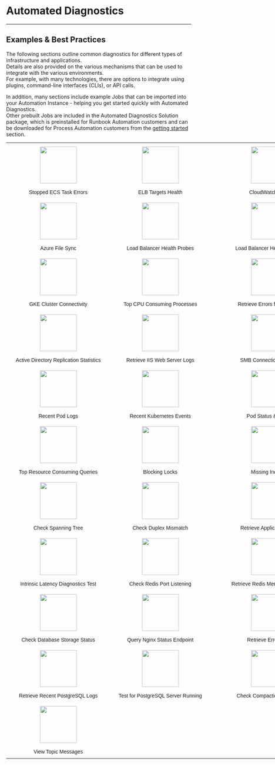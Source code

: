 <style>
.reveal section img { background:none; border:none; box-shadow:none; }
</style>

# Automated Diagnostics
---

## Examples & Best Practices

The following sections outline common diagnostics for different types of infrastructure and applications.  
Details are also provided on the various mechanisms that can be used to integrate with the various environments.  
For example, with many technologies, there are options to integrate using plugins, command-line interfaces (CLIs), or API calls.

In addition, many sections include example Jobs that can be imported into your Automation Instance - helping you get started quickly with Automated Diagnostics.  
Other prebuilt Jobs are included in the Automated Diagnostics Solution package, which is preinstalled for Runbook Automation customers and can be downloaded for Process Automation customers from the [getting started](/learning/solutions/automated-diagnostics/getting-started) section.

<style type="text/css">
.tg  {border:none;border-collapse:collapse;border-spacing:0;margin:0px auto;}
.tg td{border-style:solid;border-width:0px;font-family:Arial, sans-serif;font-size:14px;overflow:hidden;
  padding:10px 5px;word-break:normal;}
.tg th{border-style:solid;border-width:0px;font-family:Arial, sans-serif;font-size:14px;font-weight:normal;
  overflow:hidden;padding:10px 5px;word-break:normal;}
.tg .tg-8jgo{border-color:#ffffff;text-align:center;vertical-align:top}
@media screen and (max-width: 767px) {.tg {width: auto !important;}.tg col {width: auto !important;}.tg-wrap {overflow-x: auto;-webkit-overflow-scrolling: touch;margin: auto 0px;}}</style>
<div class="tg-wrap"><table class="tg" style="undefined;table-layout: fixed; width: 1213px">
<colgroup>
<col style="width: 286px">
<col style="width: 274px">
<col style="width: 325px">
<col style="width: 328px">
</colgroup>
<tbody>
  <tr>
    <td class="tg-8jgo"><img src="@assets/img/ecs.png" width="100" height="100" border="0"><br><br>Stopped ECS Task Errors</td>
    <td class="tg-8jgo"><img src="@assets/img/elb.svg" width="100" height="100"><br><br>ELB Targets Health</td>
    <td class="tg-8jgo"><img src="@assets/img/cloudwatch-logo.png" width="100" height="100"><br><br>CloudWatch Logs</td>
    <td class="tg-8jgo"><img src="@assets/img/azure-function.png" width="100" height="100"><br><br>Azure Function App Health</td>
  </tr>
  <tr>
    <td class="tg-8jgo"><img src="@assets/img/azure-logo.png" width="100" height="100"><br><br>Azure File Sync</td>
    <td class="tg-8jgo"><img src="@assets/img/azure-load-balancer.png" width="100" height="100"><br><br>Load Balancer Health Probes</td>
    <td class="tg-8jgo"><img src="@assets/img/gcp-load-balancer.png" width="100" height="100"><br><br>Load Balancer Health Checks</td>
    <td class="tg-8jgo"><img src="@assets/img/gcp-firewall.png" width="100" height="100"><br><br>Troubleshoot Firewall Rules</td>
  </tr>
  <tr>
    <td class="tg-8jgo"><img src="@assets/img/gke-logo.png" width="100" height="100"><br><br>GKE Cluster Connectivity</td>
    <td class="tg-8jgo"><img src="@assets/img/linux-logo.png" width="100" height="100"><br><br>Top CPU Consuming Processes</td>
    <td class="tg-8jgo"><img src="@assets/img/linux-logo.png" width="100" height="100"><br><br>Retrieve Errors from Syslog</td>
    <td class="tg-8jgo"><img src="@assets/img/linux-logo.png" width="100" height="100"><br><br>List Top Disk Consuming Files</td>
  </tr>
  <tr>
    <td class="tg-8jgo"><img src="@assets/img/active-directory-logo.svg" width="100" height="100"><br><br>Active Directory Replication Statistics</td>
    <td class="tg-8jgo"><img src="@assets/img/windows-logo.png" width="100" height="100"><br><br>Retrieve IIS Web Server Logs</td>
    <td class="tg-8jgo"><img src="@assets/img/windows-logo.png" width="100" height="100"><br><br>SMB Connection Failures</td>
    <td class="tg-8jgo"><img src="@assets/img/webhook-logo.jpeg" width="100" height="100"><br><br>API Health Check</td>
    <td class="tg-8jgo"></td>
  </tr>
  <tr>
    <td class="tg-8jgo"><img src="@assets/img/kubernetes-logo.png" width="100" height="100"><br><br>Recent Pod Logs</td>
    <td class="tg-8jgo"><img src="@assets/img/kubernetes-logo.png" width="100" height="100"><br><br>Recent Kubernetes Events</td>
    <td class="tg-8jgo"><img src="@assets/img/kubernetes-logo.png" width="100" height="100"><br><br>Pod Status & Errors</td>
    <td class="tg-8jgo"><img src="@assets/img/kubernetes-logo.png" width="100" height="100"><br><br>Retrieve Deployment Diagnostics</td>
  </tr>
  <tr>
    <td class="tg-8jgo"><img src="@assets/img/mysql-logo.png" width="100" height="100"><br><br>Top Resource Consuming Queries</td>
    <td class="tg-8jgo"><img src="@assets/img/mysql-logo.png" width="100" height="100"><br><br>Blocking Locks</td>
    <td class="tg-8jgo"><img src="@assets/img/mysql-logo.png" width="100" height="100"><br><br>Missing Indexes</td>
    <td class="tg-8jgo"><img src="@assets/img/network-switch.png" width="100" height="100"><br><br>BGP Route Flapping</td>
  </tr>
  <tr>
    <td class="tg-8jgo"><img src="@assets/img/network-switch.png" width="100" height="100"><br><br>Check Spanning Tree</td>
    <td class="tg-8jgo"><img src="@assets/img/network-switch.png" width="100" height="100"><br><br>Check Duplex Mismatch</td>
    <td class="tg-8jgo"><img src="@assets/img/cloudwatch-logo.png" width="100" height="100"><br><br>Retrieve Application Logs</td>
    <td class="tg-8jgo"><img src="@assets/img/cloudwatch-logo.png" width="100" height="100"><br><br>Retrieve Saved Queries</td>
  </tr>
  <tr>
    <td class="tg-8jgo"><img src="@assets/img/redis-logo.jpeg" width="100" height="100"><br><br>Intrinsic Latency Diagnostics Test</td>
    <td class="tg-8jgo"><img src="@assets/img/redis-logo.jpeg" width="100" height="100"><br><br>Check Redis Port Listening</td>
    <td class="tg-8jgo"><img src="@assets/img/redis-logo.jpeg" width="100" height="100"><br><br>Retrieve Redis Memory Statistics</td>
    <td class="tg-8jgo"><img src="@assets/img/redis-logo.jpeg" width="100" height="100"><br><br>Slow Log Entries</td>
  </tr>
  <tr>
    <td class="tg-8jgo"><img src="@assets/img/rds-logo.png" width="100" height="100"><br><br>Check Database Storage Status</td>
    <td class="tg-8jgo"><img src="@assets/img/nginx-logo.png" width="100" height="100"><br><br>Query Nginx Status Endpoint</td>
    <td class="tg-8jgo"><img src="@assets/img/nginx-logo.png" width="100" height="100"><br><br>Retrieve Error Logs</td>
    <td class="tg-8jgo"><img src="@assets/img/nginx-logo.png" width="100" height="100"><br><br>Test Nginx Configuration</td>
  </tr>
  <tr>
    <td class="tg-8jgo"><img src="@assets/img/postgres-logo.png" width="100" height="100"><br><br>Retrieve Recent PostgreSQL Logs</td>
    <td class="tg-8jgo"><img src="@assets/img/postgres-logo.png" width="100" height="100"><br><br>Test for PostgreSQL Server Running</td>
    <td class="tg-8jgo"><img src="@assets/img/cassandra-logo.png" width="100" height="100"><br><br>Check Compaction Statistics</td>
    <td class="tg-8jgo"><img src="@assets/img/kafka-logo.png" width="100" height="100"><br><br>Describe Kafka Topic</td>
  </tr>
  <tr>
    <td class="tg-8jgo"><img src="@assets/img/kafka-logo.png" width="100" height="100"><br><br>View Topic Messages</td>
  </tr>
</tbody>
</table></div>